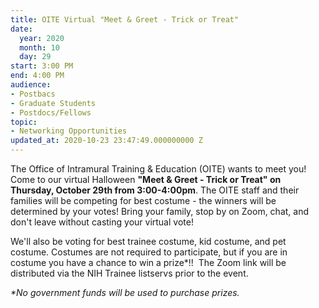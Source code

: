 ```yaml
---
title: OITE Virtual "Meet & Greet - Trick or Treat"
date:
  year: 2020
  month: 10
  day: 29
start: 3:00 PM
end: 4:00 PM
audience:
- Postbacs
- Graduate Students
- Postdocs/Fellows
topic:
- Networking Opportunities
updated_at: 2020-10-23 23:47:49.000000000 Z
---
```

The Office of Intramural Training &amp; Education (OITE) wants to meet
you! Come to our virtual Halloween **\"Meet &amp; Greet - Trick or
Treat\" on Thursday, October 29th from 3:00-4:00pm**. The OITE staff and
their families will be competing for best costume - the winners will be
determined by your votes! Bring your family, stop by on Zoom, chat, and
don\'t leave without casting your virtual vote! 

We'll also be voting for best trainee costume, kid costume, and pet
costume. Costumes are not required to participate, but if you are in
costume you have a chance to win a prize\*!!  The Zoom link will be
distributed via the NIH Trainee listservs prior to the event.  

*\*No government funds will be used to purchase prizes.*
